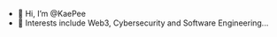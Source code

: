 - 👋 Hi, I’m @KaePee
- 👀 Interests include Web3, Cybersecurity and Software Engineering...
<!--
KaePee/KaePee is a ✨ special ✨ repository because its `README.md` (this file) appears on your GitHub profile.
You can click the Preview link to take a look at your changes.
--->
